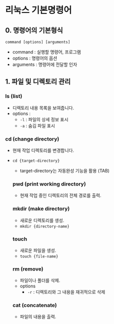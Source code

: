 # 리눅스 기본명령어

## 0. 명령어의 기본형식
```
command [options] [arguments]
```

- command : 실행할 명령어, 프로그램
- options : 명령어의 옵션
- arguments : 명령어에 전달할 인자

## 1. 파일 및 디렉토리 관리

### ls (list)
- 디렉토리 내용 목록을 보여줍니다.
- options :
    - `-l` : 파일의 상세 정보 표시
    - `-a` : 숨김 파일 표시

### cd (change directory)
- 현재 작업 디렉토리를 변경합니다.
- `cd {target-directory}`
    - target-directory는 자동완성 기능을 활용 (TAB)

    ### pwd (print working directory)
    - 현재 작업 중인 디렉토리의 전체 경로를 출력.

    ### mkdir (make directory)
    - 새로운 디렉토리를 생성.
    - `mkdir {directory-name}`

    ### touch
    - 새로운 파일을 생성.
    - `touch {file-name}`

    ### rm (remove)
    - 파일이나 폴더를 삭제.
    - options
        - `-r` : 디렉토리와 그 내용을 재귀적으로 삭제

   ### cat (concatenate)
   - 파일의 내용을 출력.
   